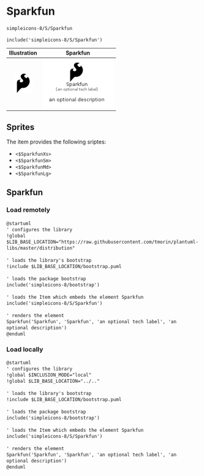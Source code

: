 # Sparkfun


```text
simpleicons-8/S/Sparkfun
```

```text
include('simpleicons-8/S/Sparkfun')
```



| Illustration | Sparkfun |
| :---: | :---: |
| ![illustration for Illustration](../../simpleicons-8/S/Sparkfun.png) | ![illustration for Sparkfun](../../simpleicons-8/S/Sparkfun.Local.png) |



## Sprites
The item provides the following sriptes:

- `<$SparkfunXs>`
- `<$SparkfunSm>`
- `<$SparkfunMd>`
- `<$SparkfunLg>`





## Sparkfun

### Load remotely
```plantuml
@startuml
' configures the library
!global $LIB_BASE_LOCATION="https://raw.githubusercontent.com/tmorin/plantuml-libs/master/distribution"

' loads the library's bootstrap
!include $LIB_BASE_LOCATION/bootstrap.puml

' loads the package bootstrap
include('simpleicons-8/bootstrap')

' loads the Item which embeds the element Sparkfun
include('simpleicons-8/S/Sparkfun')

' renders the element
Sparkfun('Sparkfun', 'Sparkfun', 'an optional tech label', 'an optional description')
@enduml
```

### Load locally
```plantuml
@startuml
' configures the library
!global $INCLUSION_MODE="local"
!global $LIB_BASE_LOCATION="../.."

' loads the library's bootstrap
!include $LIB_BASE_LOCATION/bootstrap.puml

' loads the package bootstrap
include('simpleicons-8/bootstrap')

' loads the Item which embeds the element Sparkfun
include('simpleicons-8/S/Sparkfun')

' renders the element
Sparkfun('Sparkfun', 'Sparkfun', 'an optional tech label', 'an optional description')
@enduml
```

